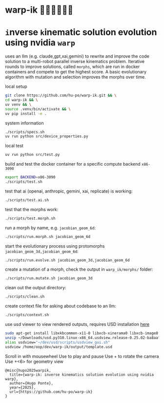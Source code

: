 # warp-ik 🦾🦾🦾🦾🦾🦾

# `i`nverse `k`inematic solution evolution using nvidia `warp`

uses an llm (e.g. claude,gpt,xai,gemini) to rewrite and improve the code solution to a multi-robot parallel inverse kinematics problem. Iterative rounds to improve solutions, called `morphs`, which are run in docker containers and compete to get the highest score. A basic evolutionary algorithm with mutation and selection improves the morphs over time.

local setup

```bash
git clone https://github.com/hu-po/warp-ik.git && \
cd warp-ik && \
uv venv && \
source .venv/bin/activate && \
uv pip install -e .
```

system information

```bash
./scripts/specs.sh
uv run python src/device_properties.py
```

local test

```bash
uv run python src/test.py
```

build and test the docker container for a specific compute backend `x86-3090`

```bash
export BACKEND=x86-3090
./scripts/test.sh
```

test that ai (openai, anthropic, gemini, xai, replicate) is working:

```bash
./scripts/test.ai.sh
```

test that the morphs work:

```bash
./scripts/test.morph.sh
```

run a morph by name, e.g. `jacobian_geom_6d`:

```bash
./scripts/run.morph.sh jacobian_geom_6d
```

start the evolutionary process using protomorphs `jacobian_geom_3d,jacobian_geom_6d`:

```bash
./scripts/run.evolve.sh jacobian_geom_3d,jacobian_geom_6d
```

create a mutation of a morph, check the output in `warp_ik/morphs/` folder:

```bash
./scripts/run.mutate.sh jacobian_geom_3d
```

clean out the output directory:

```bash
./scripts/clean.sh
```

create context file for asking about codebase to an llm:

```bash
./scripts/context.sh
```

use usd viewer to view rendered outputs, requires USD installation [here](https://developer.nvidia.com/usd?sortBy=developer_learning_library%2Fsort%2Ffeatured_in.usd_resources%3Adesc%2Ctitle%3Aasc#section-getting-started)

```bash
sudo apt-get install libxkbcommon-x11-0 libxcb-xinerama0 libxcb-image0 libxcb-shape0 libxcb-render-util0 libxcb-icccm4 libxcb-keysyms1
unzip ~/Downloads/usd.py310.linux-x86_64.usdview.release-0.25.02-ba8aaf1f.zip -d ~/dev/usd
alias usdview="~/dev/usd/scripts/usdview_gui.sh"
usdview /home/oop/dev/warp-ik/output/template.usd
```

Scroll in with mousewheel
Use <space> to play and pause
Use <alt>+<left click> to rotate the camera
Use <ctrl>+<6> for geometry view


```
@misc{hupo2025warpik,
  title={warp-ik: inverse kinematics solution evolution using nvidia warp},
  author={Hugo Ponte},
  year={2025},
  url={https://github.com/hu-po/warp-ik}
}
```
